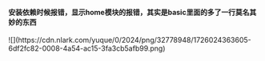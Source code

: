 <h4 id="Hj577">安装依赖时候报错，显示home模块的报错，其实是basic里面的多了一行莫名其妙的东西</h4>
![](https://cdn.nlark.com/yuque/0/2024/png/32778948/1726024363605-6df2fc82-0008-4a54-ac15-3fa3cb5afb99.png)

